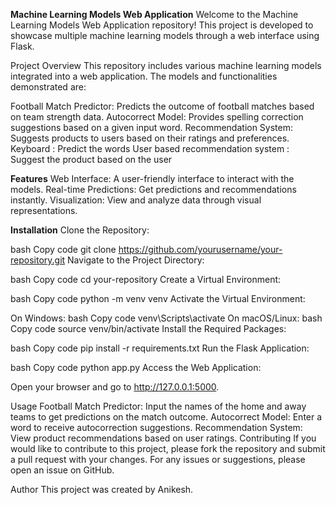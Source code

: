 **Machine Learning Models Web Application**
Welcome to the Machine Learning Models Web Application repository! This project is developed to showcase multiple machine learning models through a web interface using Flask.

Project Overview
This repository includes various machine learning models integrated into a web application. The models and functionalities demonstrated are:

Football Match Predictor: Predicts the outcome of football matches based on team strength data.
Autocorrect Model: Provides spelling correction suggestions based on a given input word.
Recommendation System: Suggests products to users based on their ratings and preferences.
Keyboard : Predict the words 
User based recommendation system : Suggest the product based on the user

**Features**
Web Interface: A user-friendly interface to interact with the models.
Real-time Predictions: Get predictions and recommendations instantly.
Visualization: View and analyze data through visual representations.

**Installation**
Clone the Repository:

bash
Copy code
git clone https://github.com/yourusername/your-repository.git
Navigate to the Project Directory:

bash
Copy code
cd your-repository
Create a Virtual Environment:

bash
Copy code
python -m venv venv
Activate the Virtual Environment:

On Windows:
bash
Copy code
venv\Scripts\activate
On macOS/Linux:
bash
Copy code
source venv/bin/activate
Install the Required Packages:

bash
Copy code
pip install -r requirements.txt
Run the Flask Application:

bash
Copy code
python app.py
Access the Web Application:

Open your browser and go to http://127.0.0.1:5000.

Usage
Football Match Predictor: Input the names of the home and away teams to get predictions on the match outcome.
Autocorrect Model: Enter a word to receive autocorrection suggestions.
Recommendation System: View product recommendations based on user ratings.
Contributing
If you would like to contribute to this project, please fork the repository and submit a pull request with your changes. For any issues or suggestions, please open an issue on GitHub.


Author
This project was created by Anikesh.











